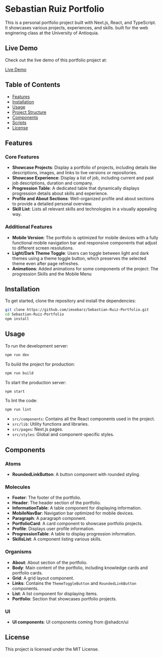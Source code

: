 
# Sebastian Ruiz Portfolio

This is a personal portfolio project built with Next.js, React, and TypeScript. It showcases various projects, experiences, and skills.
built for the web enginering class at the University of Antioquia. 

## Live Demo

Check out the live demo of this portfolio project at:

[Live Demo](https://sebastian-ruiz-portfolio.vercel.app/)

## Table of Contents

- [Features](#features)
- [Installation](#installation)
- [Usage](#usage)
- [Project Structure](#project-structure)
- [Components](#components)
- [Scripts](#scripts)
- [License](#license)

## Features

### Core Features

- **Showcase Projects**: Display a portfolio of projects, including details like descriptions, images, and links to live versions or repositories.
- **Showcase Experience**: Display a list of job, including current and past job descriptions, duration and company.
- **Progression Table**: A dedicated table that dynamically displays progression details about skills and experience.
- **Profile and About Sections**: Well-organized profile and about sections to provide a detailed personal overview.
- **Skill List**: Lists all relevant skills and technologies in a visually appealing way.

### Additional Features

- **Mobile Version**: The portfolio is optimized for mobile devices with a fully functional mobile navigation bar and responsive components that adjust to different screen resolutions.
- **Light/Dark Theme Toggle**: Users can toggle between light and dark themes using a theme toggle button, which preserves the selected theme even after page refreshes.
- **Animations**: Added animations for some components of the project: The progression Skills and the Mobile Menu


## Installation

To get started, clone the repository and install the dependencies:

```bash
git clone https://github.com/imsebarz/Sebastian-Ruiz-Portfolio.git
cd Sebastian-Ruiz-Portfolio
npm install
```

## Usage

To run the development server:

```bash
npm run dev
```

To build the project for production:

```bash
npm run build
```

To start the production server:

```bash
npm start
```

To lint the code:

```bash
npm run lint
```

- `src/components`: Contains all the React components used in the project.
- `src/lib`: Utility functions and libraries.
- `src/pages`: Next.js pages.
- `src/styles`: Global and component-specific styles.

## Components

### Atoms

- **RoundedLinkButton**: A button component with rounded styling.

### Molecules

- **Footer**: The footer of the portfolio.
- **Header**: The header section of the portfolio.
- **InformationTable**: A table component for displaying information.
- **MobileNavBar**: Navigation bar optimized for mobile devices.
- **Paragraph**: A paragraph component.
- **PortfolioCard**: A card component to showcase portfolio projects.
- **Profile**: Displays user profile information.
- **ProgressionTable**: A table to display progression information.
- **SkillsList**: A component listing various skills.

### Organisms

- **About**: About section of the portfolio.
- **Body**: Main content of the portfolio, including knowledge cards and portfolio cards.
- **Grid**: A grid layout component.
- **Links**: Contains the `ThemeToggleButton` and `RoundedLinkButton` components.
- **List**: A list component for displaying items.
- **Portfolio**: Section that showcases portfolio projects.

### UI

- **UI components**: UI components coming from @shadcn/ui

## License

This project is licensed under the MIT License.
